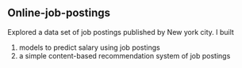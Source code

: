 ## Online-job-postings
Explored a data set of job postings published by New york city. I built
1. models to predict salary using job postings
2. a simple content-based recommendation system of job postings
